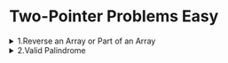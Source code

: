 # Two-Pointer Problems Easy

<details>
<summary>1.Reverse an Array or Part of an Array</summary>

__problem statement:__
````text
Given an Array of integers arr, reverse the array.
arr = [1, 2, 3, 4, 5, 6] output: [6, 5, 4, 3, 2, 1]

````
__code:__
````java

````
__Notes:__
</details>

<details>
<summary>2.Valid Palindrome</summary>

__problem statement:__
````text
- A palindrome is a word, phrase, number, or other sequence of symbols that reads the same backwards as forwards
- Examples:

            - Words: "Level", "madam", "racecar"
            - Numbers: 22, 1234321, 2002
            - Dates and times: 12/21/33 12:21
            - Sentences: "Adam, I'm Ada!", "Ma is as selfless as I am", "Poor Dan is in a droop", "Leon sees Noel"

````
**Approaches:**
1. **Brute-force:**
    - Convert current string to char array
    - iterate over each char and store it int the new array
    - compare each index char is same or not. it all indexes are same then it is `palindrome`
2. **Optimization:**
- use two-pointer approach first pointer start from `i=0` and another from `j=n-1` move towards opposite direction
- compare `str.charAt(i) == str.charAt(j)` if both chars are same then `i++` and `j--`, otherwise return given string is not palindrome

```java
//    str = 'abcdedcba';
public static boolean isPalindrome(String str){
    int n=str.length();
    int i=0;
    int j=n-1;
    while(i<j){
        if(str.charAt(i) == str.charAt(j)){
            i++;
            j--;
        }else {
            return false;
        }
    }
    return true;
}
```
</details>

